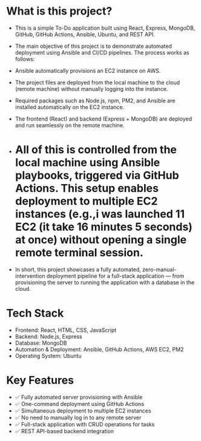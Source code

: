 # What is this project?

* This is a simple To-Do application built using React, Express, MongoDB, GitHub, GitHub Actions, Ansible, Ubuntu, and REST API.

* The main objective of this project is to demonstrate automated deployment using Ansible and CI/CD pipelines. The process works as follows:

* Ansible automatically provisions an EC2 instance on AWS.

* The project files are deployed from the local machine to the cloud (remote machine) without manually logging into the instance.

* Required packages such as Node.js, npm, PM2, and Ansible are installed automatically on the EC2 instance.

* The frontend (React) and backend (Express + MongoDB) are deployed and run seamlessly on the remote machine.

* # All of this is controlled from the local machine using Ansible playbooks, triggered via GitHub Actions. This setup enables deployment to multiple EC2 instances (e.g.,i was launched 11 EC2 (it take 16 minutes 5 seconds) at once) without opening a single remote terminal session.

* In short, this project showcases a fully automated, zero-manual-intervention deployment pipeline for a full-stack application — from provisioning the server to running the application with a database in the cloud.

# Tech Stack

* Frontend: React, HTML, CSS, JavaScript
* Backend: Node.js, Express
* Database: MongoDB
* Automation & Deployment: Ansible, GitHub Actions, AWS EC2, PM2
* Operating System: Ubuntu

# Key Features

* ✅ Fully automated server provisioning with Ansible
* ✅ One-command deployment using GitHub Actions
* ✅ Simultaneous deployment to multiple EC2 instances
* ✅ No need to manually log in to any remote server
* ✅ Full-stack application with CRUD operations for tasks
* ✅ REST API-based backend integration
